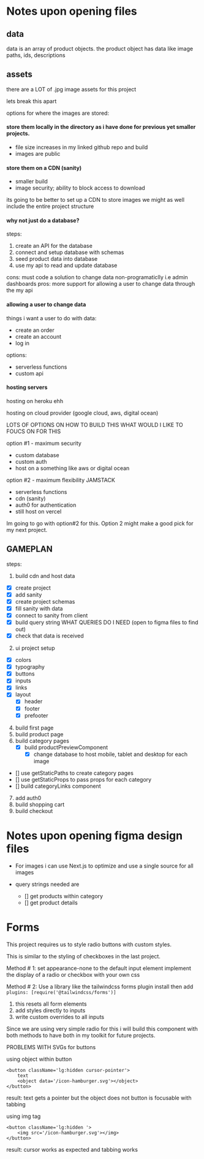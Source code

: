 # Notes upon opening files

## data

data is an array of product objects.
the product object has data like image paths, ids, descriptions

## assets

there are a LOT of .jpg image assets for this project

lets break this apart

options for where the images are stored:

#### store them locally in the directory as i have done for previous yet smaller projects.

- file size increases in my linked github repo and build
- images are public

#### store them on a CDN (sanity)

- smaller build
- image security; ability to block access to download

its going to be better to set up a CDN to store images
we might as well include the entire project structure

#### why not just do a database?

steps:

1. create an API for the database
2. connect and setup database with schemas
3. seed product data into database
4. use my api to read and update database

cons: must code a solution to change data non-programaticlly i.e admin dashboards
pros: more support for allowing a user to change data through the my api

#### allowing a user to change data

things i want a user to do with data:

- create an order
- create an account
- log in

options:

- serverless functions
- custom api

#### hosting servers

hosting on heroku ehh

hosting on cloud provider (google cloud, aws, digital ocean)

LOTS OF OPTIONS ON HOW TO BUILD THIS
WHAT WOULD I LIKE TO FOUCS ON FOR THIS

option #1 - maximum security

- custom database
- custom auth
- host on a something like aws or digital ocean

option #2 - maximum flexibility JAMSTACK

- serverless functions
- cdn (sanity)
- auth0 for authentication
- still host on vercel

Im going to go with option#2 for this. Option 2 might make a good pick for my next project.

## GAMEPLAN

steps:

1. build cdn and host data

- [x] create project
- [x] add sanity
- [x] create project schemas
- [x] fill sanity with data
- [x] connect to sanity from client
- [x] build query string
      WHAT QUERIES DO I NEED (open to figma files to find out)
- [x] check that data is received

2. ui project setup

- [x] colors
- [x] typography
- [x] buttons
- [x] inputs
- [x] links
- [x] layout
  - [x] header
  - [x] footer
  - [x] prefooter

4. build first page
5. build product page
6. build category pages
   - [x] build productPreviewComponent
     - [x] change database to host mobile, tablet and desktop for each image

- [] use getStaticPaths to create category pages
- [] use getStaticProps to pass props for each category
- [] build categoryLinks component

7. add auth0
8. build shopping cart
9. build checkout

# Notes upon opening figma design files

- For images i can use Next.js to optimize and use a single source for all images

- query strings needed are
  - [] get products within category
  - [] get product details

# Forms

This project requires us to style radio buttons with custom styles.

This is similar to the styling of checkboxes in the last project.

Method # 1:
set appearance-none to the default input element
implement the display of a radio or checkbox with your own css

Method # 2:
Use a library like the tailwindcss forms plugin
install then add `plugins: [require('@tailwindcss/forms')]`

1. this resets all form elements
1. add styles directly to inputs
1. write custom overrides to all inputs

Since we are using very simple radio for this i will build this component with both methods to have both in my toolkit for future projects.

PROBLEMS WITH SVGs for buttons

using object within button

```tsx
<button className='lg:hidden cursor-pointer'>
	text
	<object data='/icon-hamburger.svg'></object>
</button>
```

result: text gets a pointer but the object does not
button is focusable with tabbing

using img tag

```tsx
<button className='lg:hidden '>
	<img src='/icon-hamburger.svg'></img>
</button>
```

result: cursor works as expected and tabbing works

